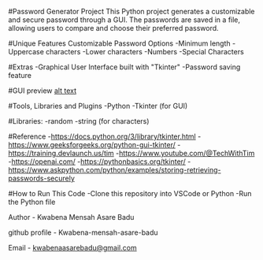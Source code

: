 #Password Generator Project 
This Python project generates a customizable and secure password through a GUI. The passwords are saved in a file, allowing users to compare and choose their preferred password.


#Unique Features
Customizable Password Options
-Minimum length
-Uppercase characters
-Lower characters
-Numbers
-Special Characters

#Extras
-Graphical User Interface built with "Tkinter"
-Password saving feature


#GUI preview
[alt text](<Screenshot 2025-05-29 112409.png>)


#Tools, Libraries and Plugins
-Python
-Tkinter (for GUI)     

#Libraries:
-random
-string (for characters)



#Reference
-https://docs.python.org/3/library/tkinter.html
-https://www.geeksforgeeks.org/python-gui-tkinter/
-https://training.devlaunch.us/tim
-https://www.youtube.com/@TechWithTim
-https://openai.com/
-https://pythonbasics.org/tkinter/
-https://www.askpython.com/python/examples/storing-retrieving-passwords-securely

#How to Run This Code
-Clone this repository into VSCode or Python
-Run the Python file

Author -
Kwabena Mensah Asare Badu

github profile - Kwabena-mensah-asare-badu

Email - kwabenaasarebadu@gmail.com
